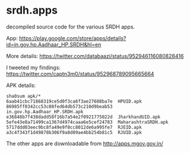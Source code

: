 # srdh.apps

decompiled source code for the various SRDH apps.

App: https://play.google.com/store/apps/details?id=in.gov.hp.Aadhaar_HP.SRDH&hl=en

More details: https://twitter.com/databaazi/status/952946116080828416

I tweeted my findings: https://twitter.com/captn3m0/status/952968789095665664

APK details:

```
sha0sum apk/*
6aab41cbc71868319ce5d0f3ca6f3ae27608ba7e  HPUID.apk
86985ff0342cc53c08fed64db573c210d9beab53  in.gov.hp.Aadhaar_HP.SRDH.apk
e36848b7f438dadd58f16b7a54e2f0921775022d  JharkhandUID.apk
5efe43e8a71499ca1367d4974caaa6e5cef24783  MaharashtraSRDH.apk
5717ddd03eec9bc8fa49e9f0cc8012de6a995fe7  RJEID.apk
a3c4f343f1d49878b306f9a8d09ae4bb254b81c5  RJUID.apk
```

The other apps are downloadable from http://apps.mgov.gov.in/